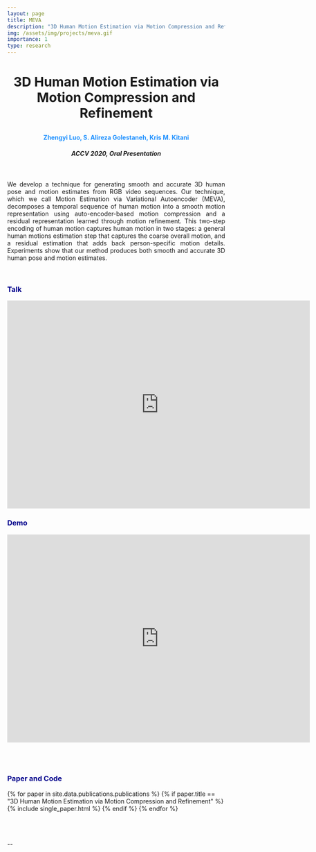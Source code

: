 ```yaml
---
layout: page
title: MEVA
description: "3D Human Motion Estimation via Motion Compression and Refinement"
img: /assets/img/projects/meva.gif
importance: 1
type: research
---
```


<h3 style="text-align: center;font-size:30px"> 3D Human Motion Estimation via Motion Compression and Refinement </h3>
<h4 style="text-align: center;color:DodgerBlue"> Zhengyi Luo, S. Alireza Golestaneh, Kris M. Kitani  </h4>
<h5 style="text-align: center;"> ACCV 2020, Oral Presentation </h5>


<div class="row">
    <div class="col-sm mt-3 mt-md-0">
        <img class="img-fluid rounded z-depth-1" src="{{ '/assets/img/projects/meva_teaser.png' | relative_url }}" alt="" title="example image"/>
    </div>
</div>
<!-- <div class="caption">
    This image can also have a caption. It's like magic.
</div> -->
<br>
<p  align="justify">
    We develop a technique for generating smooth and accurate 3D human pose and motion estimates from RGB video sequences. Our technique, which we call Motion Estimation via Variational Autoencoder (MEVA), decomposes a temporal sequence of human motion into a smooth motion representation using auto-encoder-based motion compression and a residual representation learned through motion refinement. This two-step encoding of human motion captures human motion in two stages: a general human motions estimation step that captures the coarse overall motion, and a residual estimation that adds back person-specific motion details. Experiments show that our method produces both smooth and accurate 3D human pose and motion estimates.

</p>

<br>

<h3 style="color:darkblue">Talk</h3>

<div class="embed-container">
<center>
  <iframe
      src="https://www.youtube.com/embed/-TN3NRpCEc0"
      width="700"
      height="480"
      frameborder="0"
      allowfullscreen="">
  </iframe>
  </center>
</div>


<h3 style="color:darkblue">Demo</h3>

<div class="embed-container">
<center>
  <iframe
      src="https://www.youtube.com/embed/YBb9NDz3ngM"
      width="700"
      height="480"
      frameborder="0"
      allowfullscreen="">
  </iframe>
  </center>
</div>







<br>
<br>
<br>
<h3 style="color:darkblue">Paper and Code</h3>

<div>
{% for paper in site.data.publications.publications %}
    {% if paper.title ==  "3D Human Motion Estimation via Motion Compression and Refinement" %}
        {% include single_paper.html %}
    {% endif %}
{% endfor %}
</div>

<br>
<br>
<br>
<p> -- </p>
